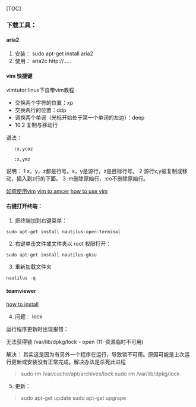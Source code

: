 [TOC]

### 下载工具：
#### aria2
1. 安装： sudo apt-get install aria2
2. 使用： aria2c http://.....

#### vim 快捷键
vimtutor:linux下自带vim教程
* 交换两个字符的位置：xp   
* 交换两行的位置：ddp  
* 调换两个单词（光标开始处于第一个单词的左边）：deep
* 10.2 复制与移动行

语法：

       :x,ycoz

       :x,ymz

说明：
1      x，y，z都是行号。x，y是源行，z是目标行号。
2      源行x,y被复制或移动，插入到z行的下面。
3      :m删除原始行，:co不删除原始行。

[如何使用vim](http://www.zhihu.com/question/20565366)
[vim to amcer](http://www.cnblogs.com/ma6174/archive/2012/02/02/2335835.html)
[how to use vim](http://www.iplaysoft.com/vim.html)

#### 右键打开终端：

1. 把终端加到右键菜单：
```
sudo apt-get install nautilus-open-terminal
```

2. 右键单击文件或文件夹以 root 权限打开：
```
sudo apt-get install nautilus-gksu
```

3. 重新加载文件夹
```
nautilus -q
```

#### teamviewer

[how to install](http://askubuntu.com/questions/362951/installed-teamviewer-using-a-64-bits-system-but-i-get-a-dependency-error)

4. 问题： lock

运行程序更新时出现报错：

无法获得锁 /var/lib/dpkg/lock - open (11: 资源临时不可用)

解决：
其实这是因为有另外一个程序在运行，导致锁不可用。原因可能是上次运行更新或安装没有正常完成。解决办法是杀死此进程
>sudo rm /var/cache/apt/archives/lock
sudo rm /var/lib/dpkg/lock

5. 更新：
>sudo apt-get update
sudo apt-get upgrape

